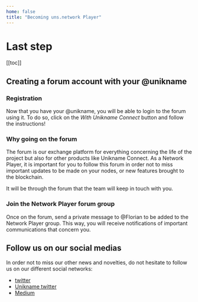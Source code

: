 ```yaml
---
home: false
title: "Becoming uns.network Player"
---
```


# Last step

[[toc]]

## Creating a forum account with your @unikname

### Registration

Now that you have your @unikname, you will be able to login to the forum using it.
To do so, click on the *With Unikname Connect* button and follow the instructions!

### Why going on the forum

The forum is our exchange platform for everything concerning the life of the <uns/> project but also for other products like Unikname Connect.
As a Network Player, it is important for you to follow this forum in order not to miss important updates to be made on your nodes, or new features brought to the blockchain.

It will be through the forum that the team will keep in touch with you.

### Join the Network Player forum group

Once on the forum, send a private message to @Florian to be added to the Network Player group. This way, you will receive notifications of important communications that concern you.

## Follow us on our social medias

In order not to miss our other news and novelties, do not hesitate to follow us on our different social networks:
- [<uns/> twitter](https://twitter.com/uns_network)
- [Unikname twitter](htpps://twitter.com/unikname_uns)
- [Medium](https://medium.com/unik-name)
